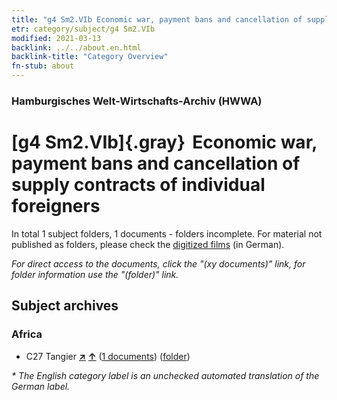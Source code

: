 ```yaml
---
title: "g4 Sm2.VIb Economic war, payment bans and cancellation of supply contracts of individual foreigners"
etr: category/subject/g4 Sm2.VIb
modified: 2021-03-13
backlink: ../../about.en.html
backlink-title: "Category Overview"
fn-stub: about
---
```


### Hamburgisches Welt-Wirtschafts-Archiv (HWWA)
# [g4 Sm2.VIb]{.gray}&#8201; Economic war, payment bans and cancellation of supply contracts of individual foreigners&#160; 





In total 1 subject folders, 1 documents - folders incomplete.
For material not published as folders, please check the [digitized films](/film/h1_sh) (in German).

_For direct access to the documents, click the "(xy documents)" link, for folder information use the "(folder)" link._

## Subject archives



### Africa

- C27 Tangier [**&nearr;**](../../../geo/i/141360/about.en.html "Tangier (all folders)") [**&uarr;**](../../../geo/about.en.html#C27 "Country category system") (<a href="https://pm20.zbw.eu/dfgview/sh/141360,144480" title="about: Tangier : Economic war, payment bans and cancellation of supply contracts of individual foreigners" target="_blank">1 documents</a>) ([folder](http://purl.org/pressemappe20/folder/sh/141360,144480))


_* The English category label is an unchecked automated translation of the German label._

